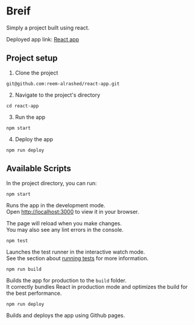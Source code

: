 # Breif

Simply a project built using react.  

Deployed app link: [React app](https://reem-alrashed.github.io/react-app/)

##  Project setup

1. Clone the project 
```
git@github.com:reem-alrashed/react-app.git
```
2. Navigate to the project's directory
```
cd react-app
```
3. Run the app
```
npm start
```

4. Deploy the app 
```
npm run deploy
```

## Available Scripts

In the project directory, you can run:

 `npm start`

Runs the app in the development mode.\
Open [http://localhost:3000](http://localhost:3000) to view it in your browser.

The page will reload when you make changes.\
You may also see any lint errors in the console.

`npm test`

Launches the test runner in the interactive watch mode.\
See the section about [running tests](https://facebook.github.io/create-react-app/docs/running-tests) for more information.

 `npm run build`

Builds the app for production to the `build` folder.\
It correctly bundles React in production mode and optimizes the build for the best performance.  

 `npm run deploy`
 
Builds and deploys the app using Github pages.
